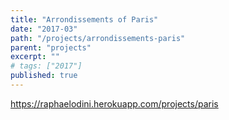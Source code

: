 ```yaml
---
title: "Arrondissements of Paris"
date: "2017-03"
path: "/projects/arrondissements-paris"
parent: "projects"
excerpt: ""
# tags: ["2017"]
published: true
---
```


https://raphaelodini.herokuapp.com/projects/paris
